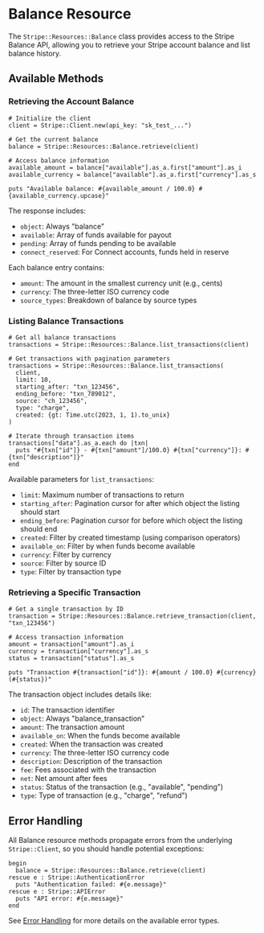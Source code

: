 # Balance Resource

The `Stripe::Resources::Balance` class provides access to the Stripe Balance API, allowing you to retrieve your Stripe account balance and list balance history.

## Available Methods

### Retrieving the Account Balance

```crystal
# Initialize the client
client = Stripe::Client.new(api_key: "sk_test_...")

# Get the current balance
balance = Stripe::Resources::Balance.retrieve(client)

# Access balance information
available_amount = balance["available"].as_a.first["amount"].as_i
available_currency = balance["available"].as_a.first["currency"].as_s

puts "Available balance: #{available_amount / 100.0} #{available_currency.upcase}"
```

The response includes:
- `object`: Always "balance"
- `available`: Array of funds available for payout
- `pending`: Array of funds pending to be available
- `connect_reserved`: For Connect accounts, funds held in reserve

Each balance entry contains:
- `amount`: The amount in the smallest currency unit (e.g., cents)
- `currency`: The three-letter ISO currency code
- `source_types`: Breakdown of balance by source types

### Listing Balance Transactions

```crystal
# Get all balance transactions
transactions = Stripe::Resources::Balance.list_transactions(client)

# Get transactions with pagination parameters
transactions = Stripe::Resources::Balance.list_transactions(
  client,
  limit: 10,
  starting_after: "txn_123456",
  ending_before: "txn_789012",
  source: "ch_123456",
  type: "charge",
  created: {gt: Time.utc(2023, 1, 1).to_unix}
)

# Iterate through transaction items
transactions["data"].as_a.each do |txn|
  puts "#{txn["id"]} - #{txn["amount"]/100.0} #{txn["currency"]}: #{txn["description"]}"
end
```

Available parameters for `list_transactions`:
- `limit`: Maximum number of transactions to return
- `starting_after`: Pagination cursor for after which object the listing should start
- `ending_before`: Pagination cursor for before which object the listing should end
- `created`: Filter by created timestamp (using comparison operators)
- `available_on`: Filter by when funds become available
- `currency`: Filter by currency
- `source`: Filter by source ID
- `type`: Filter by transaction type

### Retrieving a Specific Transaction

```crystal
# Get a single transaction by ID
transaction = Stripe::Resources::Balance.retrieve_transaction(client, "txn_123456")

# Access transaction information
amount = transaction["amount"].as_i
currency = transaction["currency"].as_s
status = transaction["status"].as_s

puts "Transaction #{transaction["id"]}: #{amount / 100.0} #{currency} (#{status})"
```

The transaction object includes details like:
- `id`: The transaction identifier
- `object`: Always "balance_transaction"
- `amount`: The transaction amount
- `available_on`: When the funds become available
- `created`: When the transaction was created
- `currency`: The three-letter ISO currency code
- `description`: Description of the transaction
- `fee`: Fees associated with the transaction
- `net`: Net amount after fees
- `status`: Status of the transaction (e.g., "available", "pending")
- `type`: Type of transaction (e.g., "charge", "refund")

## Error Handling

All Balance resource methods propagate errors from the underlying `Stripe::Client`, so you should handle potential exceptions:

```crystal
begin
  balance = Stripe::Resources::Balance.retrieve(client)
rescue e : Stripe::AuthenticationError
  puts "Authentication failed: #{e.message}"
rescue e : Stripe::APIError
  puts "API error: #{e.message}"
end
```

See [Error Handling](../error-handling.md) for more details on the available error types.
